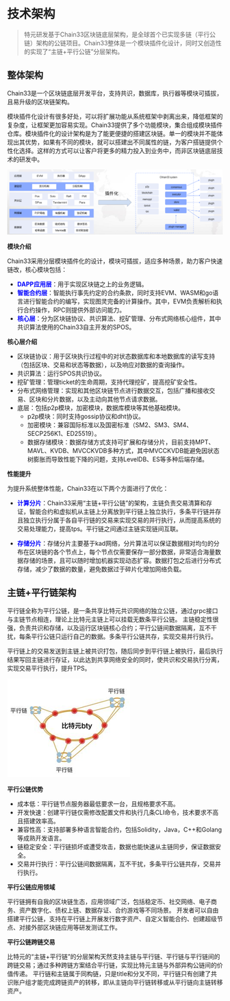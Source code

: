 # 技术架构
>特元研发基于Chain33区块链底层架构，是全球首个已实现多链（平行公链）架构的公链项目。Chain33整体是一个模块插件化设计，同时又创造性的实现了“主链+平行公链”分层架构。

## 整体架构 ##
Chain33是一个区块链底层开发平台，支持共识，数据库，执行器等模块可插拔，且易升级的区块链架构。

模块插件化设计有很多好处，可以将扩展功能从系统框架中剥离出来，降低框架的复杂度，让框架更加容易实现。Chain33提供了多个功能模块，集合组成模块插件仓库。模块插件化的设计架构是为了能更便捷的搭建区块链。单一的模块并不能体现出其优势，如果有不同的模块，就可以搭建出不同属性的链，为客户搭链提供个性化选择。这样的方式可以让客户将更多的精力投入到业务中，而非区块链底层技术的研发中。

![技术架构](../../../picture/plugin.png)


**模块介绍**

Chain33采用分层模块插件化的设计，模块可插拔，适应多种场景，助力客户快速链改，核心模块包括：

- <font color=blue>**DAPP应用层**</font>：用于实现区块链之上的业务逻辑。
- <font color=blue>**智能合约层**</font>：智能执行事先约定的合约条款，同时支持EVM、WASM和go语言进行智能合约的编写，实现图灵完备的计算操作。其中，EVM负责解析和执行合约操作，RPC则提供外部访问能力。
- <font color=blue>**核心层**</font>：分为区块链协议、共识算法、挖矿管理、分布式网络核心组件，其中共识算法使用的Chain33自主开发的SPOS。

**核心层介绍**

- 区块链协议：用于区块执行过程中的对状态数据库和本地数据库的读写支持（包括区块、交易和状态等数据），以及响应对数据的查询操作。
- 共识算法：运行SPOS共识协议。
- 挖矿管理：管理ticket的生命周期，支持代理挖矿，提高挖矿安全性。
- 分布式网络管理：实现和其他区块链节点进行数据交互，包括广播和接收交易、区块和分片数据，以及主动向其他节点请求数据。
- 底层：包括p2p模块，加密模块，数据库模块等其他基础模块。
	- p2p模块：同时支持gossip协议和dht协议。
	- 加密模块：兼容国际标准以及国密标准（SM2、SM3、SM4、SECP256K1、ED25519）。
	- 数据存储模块：数据存储方式支持可扩展和存储分片，目前支持MPT、MAVL、KVDB、MVCCKVDB多种方式，其中MVCCKVDB能避免因状态树膨胀而导致性能下降的问题，支持LevelDB、ES等多种后端存储。

**性能提升**

为提升系统整体性能，Chain33在以下两个方面进行了优化：

- <font color=blue>**计算分片**</font>：Chain33采用“主链+平行公链”的架构，主链负责交易清算和存证，智能合约和虚拟机从主链上分离放到平行链上独立执行，多条平行链并存且独立执行分属于各自平行链的交易来实现交易的并行执行，从而提高系统的交易处理能力，提高tps。平行链之间通过主链实现链间互联。

- <font color=blue>**存储分片**</font>：存储分片主要基于kad网络，分片算法可以保证数据相对均匀的分布在区块链的各个节点上，每个节点仅需要保存一部分数据，非常适合海量数据存储的场景，且可以随时增加机器实现动态扩容。数据打包之后进行分布式存储，减少了数据的数量，避免数据过于碎片化增加网络负载。

## 主链+平行链架构 ##
平行链全称为平行公链，是一条共享比特元共识网络的独立公链，通过grpc接口与主链节点相连，理论上比特元主链上可以挂载无数条平行公链。
主链稳定性很强，负责共识和存储，以及运行区块链核心合约；平行公链间数据隔离，互不干扰，每条平行公链只运行自己的数据。多条平行公链共存，实现交易并行执行。

平行链上的交易发送到主链上被共识打包，随后同步到平行链上被执行，最后执行结果写回主链进行存证，以此达到共享网络安全的同时，使共识和交易执行分离，实现交易平行执行，提升TPS。

![平行链架构](../../../picture/parachain.png)

**平行公链优势**

- 成本低：平行链节点服务器最低要求一台，且规格要求不高。
- 开发快速：创建平行链仅需修改配置文件和执行几条CLI命令，技术要求不高且搭建效率高。
- 兼容性高：支持部署多种语言智能合约，包括Solidity，Java，C++和Golang等成熟开发语言。
- 链稳定安全：平行链损坏或遭受攻击，数据也能快速从主链同步，保证数据安全。
- 交易并行执行：平行公链间数据隔离，互不干扰，多条平行公链共存，交易并行执行。

**平行公链应用领域**

平行链拥有自我的区块链生态，应用领域广泛，包括稳定币、社交网络、电子商务、资产数字化、债权上链、数据存证、合约游戏等不同场景。
开发者可以自由搭建平行公链，支持在平行链上开展发行数字资产、自定义智能合约、创建超级节点、对接外部区块链应用等研发测试工作。

**平行公链跨链交易**

比特元的“主链+平行链”的分层架构天然支持主链与平行链、平行链与平行链间的跨链交易；通过多种跨链方案结合平行链，实现比特元主链与外部异构公链间的价值传递。
平行链和主链属于同构链，只是title和分叉不同，平行链只有创建了共识账户组才能完成跨链资产的转移，即从主链向平行链转移或从平行链向主链转移资产。

